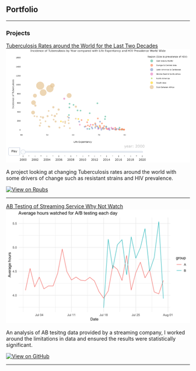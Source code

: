 ## Portfolio

---

### Projects

[Tuberculosis Rates around the World for the Last Two Decades](https://rpubs.com/AstridChristyne/1101876)
<img src="Projects/TBHIVrate/TBHIVLE.png?raw=true"/>

A project looking at changing Tuberculosis rates around the world with some drivers of change such as 
resistant strains and HIV prevalence. 


[![View on Rpubs](https://img.shields.io/badge/View_on_Rpubs-blue?logo=R)](https://rpubs.com/AstridChristyne/1101876/)



---


[AB Testing of Streaming Service Why Not Watch](Projects/Streaming_ABtest/ABtestingR.pdf)
<img src="Projects/Streaming_ABtest/ABhrsWatched.png?raw=true"/> 


An analysis of AB tesitng data provided by a streaming company, I worked around the limitations in data
and ensured the results were statistically significant.


[![View on GitHub](https://img.shields.io/badge/GitHub-View_on_GitHub-blue?logo=GitHub)](Projects/Streaming_ABtest/ABtestingR.pdf/)


---
